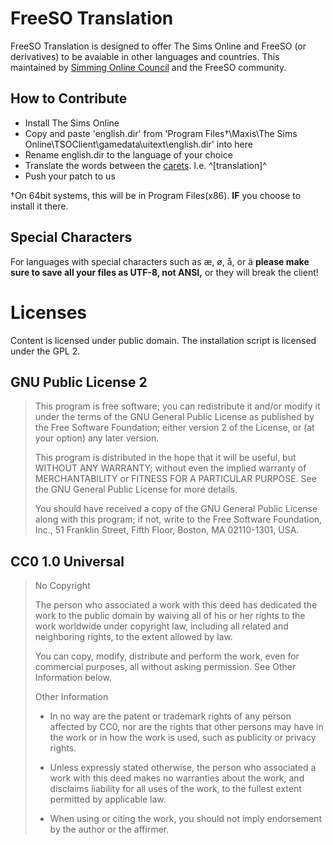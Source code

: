 # FreeSO Translation
FreeSO Translation is designed to offer The Sims Online and FreeSO (or derivatives) to be avaiable in other languages and countries. This  maintained by [Simming Online Council](https://github.com/SOCouncil) and the FreeSO community.

## How to Contribute
* Install The Sims Online
* Copy and paste 'english.dir' from 'Program Files†\Maxis\The Sims Online\TSOClient\gamedata\uitext\english.dir' into here
* Rename english.dir to the language of your choice
* Translate the words between the [carets](https://en.wikipedia.org/wiki/Caret). I.e. ^[translation]^
* Push your patch to us

†On 64bit systems, this will be in Program Files(x86). **IF** you choose to install it there.

## Special Characters
For languages with special characters such as æ, ø, å, or ä **please make sure to save all your files as UTF-8, not ANSI,** or they will break the client!

# Licenses
Content is licensed under public domain. The installation script is licensed under the GPL 2.

## GNU Public License 2
> This program is free software; you can redistribute it and/or
modify it under the terms of the GNU General Public License
as published by the Free Software Foundation; either version 2
of the License, or (at your option) any later version.
>
> This program is distributed in the hope that it will be useful,
but WITHOUT ANY WARRANTY; without even the implied warranty of
MERCHANTABILITY or FITNESS FOR A PARTICULAR PURPOSE.  See the
GNU General Public License for more details.
>
> You should have received a copy of the GNU General Public License
along with this program; if not, write to the Free Software
Foundation, Inc., 51 Franklin Street, Fifth Floor, Boston, MA  02110-1301, USA.

## CC0 1.0 Universal
> No Copyright
>
> The person who associated a work with this deed has dedicated the work to the public domain by waiving all of his or her rights to the work worldwide under copyright law, including all related and neighboring rights, to the extent allowed by law.
>
> You can copy, modify, distribute and perform the work, even for commercial purposes, all without asking permission. See Other Information below.
>
> Other Information
>
> * In no way are the patent or trademark rights of any person affected by CC0, nor are the rights that other persons may have in the work or in how the work is used, such as publicity or privacy rights.
>
> * Unless expressly stated otherwise, the person who associated a work with this deed makes no warranties about the work, and disclaims liability for all uses of the work, to the fullest extent permitted by applicable law.
>
> * When using or citing the work, you should not imply endorsement by the author or the affirmer.